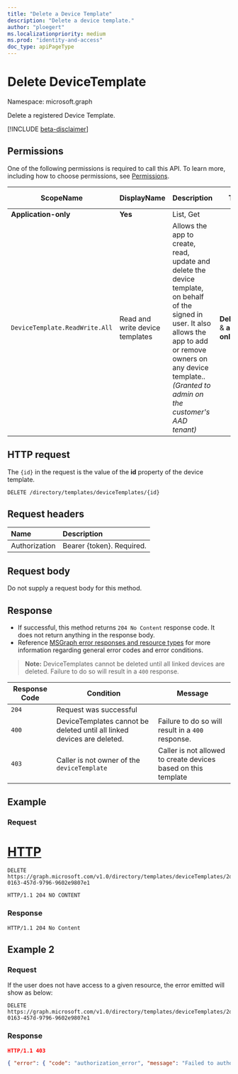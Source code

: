 ```yaml
---
title: "Delete a Device Template"
description: "Delete a device template."
author: "ploegert"
ms.localizationpriority: medium
ms.prod: "identity-and-access"
doc_type: apiPageType
---
```


# Delete DeviceTemplate
Namespace: microsoft.graph

Delete a registered Device Template. 

[!INCLUDE [beta-disclaimer](../../includes/beta-disclaimer.md)]

## Permissions
One of the following permissions is required to call this API. To learn more, including how to choose permissions, see [Permissions](https://docs.microsoft.com/en-us/graph/permissions-reference).

|ScopeName|DisplayName|Description|Type|Admin Consent?|Entities/APIs covered|
|-|-|-|-|-|-|
**Application-only**|**Yes**|List, Get|
|`DeviceTemplate.ReadWrite.All`|Read and write device templates | Allows the app to create, read, update and delete the device template, on behalf of the signed in user. It also allows the app to add or remove owners on any device template.. _(Granted to admin on the customer's AAD tenant)_|**Delegated** & **app-only**|**Yes**|List, Get, Create, Update, Delete|

## HTTP request

The `{id}` in the request is the value of the **id** property of the device template.
<!-- { "blockType": "ignored" } -->
```http
DELETE /directory/templates/deviceTemplates/{id}
```

## Request headers
| Name       | Description|
|:---------------|:--------|
| Authorization  | Bearer {token}. Required. |

## Request body
Do not supply a request body for this method.

## Response
- If successful, this method returns `204 No Content` response code. It does not return anything in the response body.
- Reference [MSGraph error responses and resource types](https://docs.microsoft.com/en-us/graph/errors) for more information regarding general error codes and error conditions.

> **Note:** DeviceTemplates cannot be deleted until all linked devices are deleted. Failure to do so will result in a `400` response.


|Response Code|Condition|Message|
|-|-|-|
|`204` | Request was successful ||
|`400` | DeviceTemplates cannot be deleted until all linked devices are deleted. | Failure to do so will result in a `400` response. |
|`403` | Caller is not owner of the `deviceTemplate`| Caller is not allowed to create devices based on this template|


## Example
### Request

# [HTTP](#tab/http)

```http
DELETE https://graph.microsoft.com/v1.0/directory/templates/deviceTemplates/2d62b12a-0163-457d-9796-9602e9807e1

HTTP/1.1 204 NO CONTENT
```

### Response


```http
HTTP/1.1 204 No Content
```

## Example 2
### Request
If the user does not have access to a given resource, the error emitted will show as below:
```http
DELETE https://graph.microsoft.com/v1.0/directory/templates/deviceTemplates/2d62b12a-0163-457d-9796-9602e9807e1
```

### Response
```json
HTTP/1.1 403

{ "error": { "code": "authorization_error", "message": "Failed to authorize, token doesn't have the required permissions.", "innerError": { "date": "2022-05-26T01:12:14", "request-id": "19318138-3b82-410c-acff-821f07925027", "client-request-id": "0aa65d9c-a47c-566a-40a7-0261f0f5b6c3" } } }
```